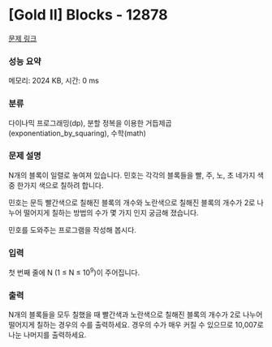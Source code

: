 # [Gold II] Blocks - 12878 

[문제 링크](https://www.acmicpc.net/problem/12878) 

### 성능 요약

메모리: 2024 KB, 시간: 0 ms

### 분류

다이나믹 프로그래밍(dp), 분할 정복을 이용한 거듭제곱(exponentiation_by_squaring), 수학(math)

### 문제 설명

<p>N개의 블록이 일렬로 놓여져 있습니다. 민호는 각각의 블록들을 빨, 주, 노, 초 네가지 색중 한가지 색으로 칠하려 합니다.</p>

<p>민호는 문득 빨간색으로 칠해진 블록의 개수와 노란색으로 칠해진 블록의 개수가 2로 나누어 떨어지게 칠하는 방법의 수가 몇 가지 인지 궁금해 졌습니다.</p>

<p>민호를 도와주는 프로그램을 작성해 봅시다.</p>

### 입력 

 <p>첫 번째 줄에 N (1 ≤ N ≤ 10<sup>9</sup>)이 주어집니다.</p>

### 출력 

 <p>N개의 블록들을 모두 칠했을 때 빨간색과 노란색으로 칠해진 블록의 개수가 2로 나누어 떨어지게 칠하는 경우의 수를 출력하세요. 경우의 수가 매우 커질 수 있으므로 10,007로 나눈 나머지를 출력하세요.</p>


